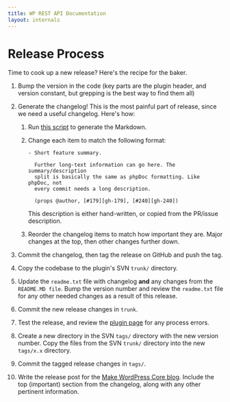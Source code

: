 ```yaml
---
title: WP REST API Documentation
layout: internals
---
```


Release Process
===============

Time to cook up a new release? Here's the recipe for the baker.

1. Bump the version in the code (key parts are the plugin header, and version
constant, but grepping is the best way to find them all)

2. Generate the changelog! This is the most painful part of release, since we
need a useful changelog. Here's how:

   1. Run [this script][script] to generate the Markdown.

   2. Change each item to match the following format:

      ```
      - Short feature summary.

        Further long-text information can go here. The summary/description
        split is basically the same as phpDoc formatting. Like phpDoc, not
        every commit needs a long description.

        (props @author, [#179][gh-179], [#240][gh-240])
      ```

      This description is either hand-written, or copied from the PR/issue
      description.

   3. Reorder the changelog items to match how important they are. Major
   changes at the top, then other changes further down.

3. Commit the changelog, then tag the release on GitHub and push the tag.

4. Copy the codebase to the plugin's SVN `trunk/` directory.

5. Update the `readme.txt` file with changelog **and** any changes from
the `README.MD file`. Bump the version number and review the `readme.txt`
file for any other needed changes as a result of this release.

6. Commit the new release changes in `trunk`.

7. Test the release, and review the [plugin page](https://wordpress.org/plugins/json-rest-api/) for any process errors.

8. Create a new directory in the SVN `tags/` directory with the new version
number. Copy the files from the SVN `trunk/` directory into the new `tags/x.x`
directory.

9. Commit the tagged release changes in `tags/`.

10. Write the release post for the [Make WordPress Core blog][mc]. Include the
top (important) section from the changelog, along with any other pertinent
information.

[script]: https://gist.github.com/rmccue/c95769c01aff2b486073
[mc]: https://make.wordpress.org/core
